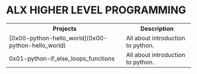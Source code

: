 <html>
<head>

</head>
<body>

<h1>ALX HIGHER LEVEL PROGRAMMING</h1>

<table>
  <tr>
    <th>Projects </th>
    <th>Description</th>
  </tr>
  <tr>
    <td>[0x00-python-hello_world](0x00-python-hello_world) </td>
    <td>All about introduction to python. </td>
  </tr>
  <tr>
    <td>0x01-python-if_else_loops_functions </td>
    <td>All about introduction to python. </td>
  </tr>

</table>

</body>
</html>
